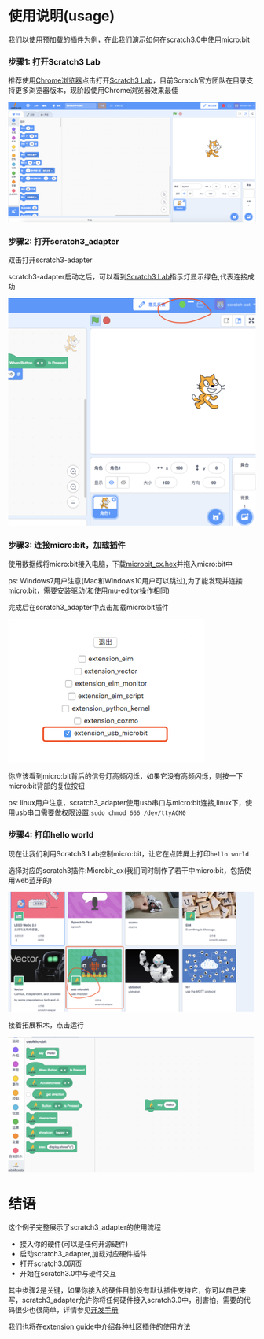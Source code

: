 # 使用说明(usage)

我们以使用预加载的插件为例，在此我们演示如何在scratch3.0中使用micro:bit

### 步骤1: 打开Scratch3 Lab
推荐使用[Chrome浏览器](https://www.google.cn/chrome/index.html)点击打开[Scratch3 Lab](https://scratch3.just4fun.site/)，目前Scratch官方团队在目录支持更多浏览器版本，现阶段使用Chrome浏览器效果最佳

<!--目前Scratch3 Lab的服务器在香港，第一次加载，你需要耐心等待一段时间(之后打开就快了)-->

![](../img/scratch3-home.png)

### 步骤2: 打开scratch3_adapter
双击打开scratch3-adapter

<!--<img width="400px" src="../../img/scratch3_adapter_open.png"/>-->

scratch3-adapter启动之后，可以看到[Scratch3 Lab](https://scratch3.just4fun.site/)指示灯显示绿色,代表连接成功

![](../../img/scratch3-home-connect.png)


<!--
### 步骤3: https检验(只需要验证一次)
如果你是第一次使用scratch3_adapter，则需要点击scratch3_adapter菜单栏中的`https检验`

<img width="400px" src="../../img/scratch3-adapter-verify.png"/>

在自动打开的页面里依次点击`高级 > 继续前往127.0.0.1（不安全）`

<img width="500px" src="../../img/scratch3_adapter_agree.png"/>

完成之后，scratch3_adapter就可以与Scratch3 Lab建立连接了
-->

### 步骤3: 连接micro:bit，加载插件
使用数据线将micro:bit接入电脑，下载<a href="../../img/microbit_cx.hex" target="_blank">microbit_cx.hex</a>并拖入micro:bit中

ps: Windows7用户注意(Mac和Windows10用户可以跳过),为了能发现并连接micro:bit，需要[安装驱动](../../img/mbedWinSerial_16466.exe)(和使用mu-editor操作相同)

完成后在scratch3_adapter中点击加载micro:bit插件

<img width="400px" src="../../img/scratch3_adapter_microbit.png"/>

你应该看到micro:bit背后的信号灯高频闪烁，如果它没有高频闪烁，则按一下micro:bit背部的复位按钮

ps: linux用户注意，scratch3_adapter使用usb串口与micro:bit连接,linux下，使用usb串口需要做权限设置:`sudo chmod 666 /dev/ttyACM0`

### 步骤4: 打印hello world
现在让我们利用Scratch3 Lab控制micro:bit，让它在点阵屏上打印`hello world`

选择对应的scratch3插件:Microbit_cx(我们同时制作了若干中micro:bit，包括使用web蓝牙的)

<img width="500px" src="../../img/scratch3_extensions_microbit.png"/>

接着拓展积木，点击运行

<img width="500px" src="../../img/scratch3_adapter_helloworld.png"/>



# 结语
这个例子完整展示了scratch3_adapter的使用流程

*  接入你的硬件(可以是任何开源硬件)
*  启动scratch3_adapter,加载对应硬件插件
*  打开scratch3.0网页
*  开始在scratch3.0中与硬件交互

其中步骤2是关键，如果你接入的硬件目前没有默认插件支持它，你可以自己来写，scratch3_adapter允许你将任何硬件接入scratch3.0中，别害怕，需要的代码很少也很简单，详情参见[开发手册](/dev_guide/helloworld/)

我们也将在[extension guide](/extension_guide/introduction/)中介绍各种社区插件的使用方法